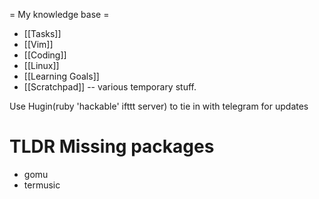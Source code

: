 = My knowledge base =
* [[Tasks]] 
* [[Vim]] 
* [[Coding]]
* [[Linux]]
* [[Learning Goals]]
* [[Scratchpad]] -- various temporary stuff.

Use Hugin(ruby 'hackable' ifttt server) to tie in with telegram for updates

# TLDR Missing packages
* gomu
* termusic
